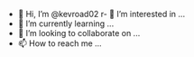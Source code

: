 - 👋 Hi, I’m @kevroad02
r- 👀 I’m interested in ...
- 🌱 I’m currently learning ...
- 💞️ I’m looking to collaborate on ...
- 📫 How to reach me ...

<!---
kevinrogbone/kevinrogbone is a ✨ special ✨ repository because its `README.md` (this file) appears on your GitHub profile.
You can click the Preview link to take a look at your changes.
--->
